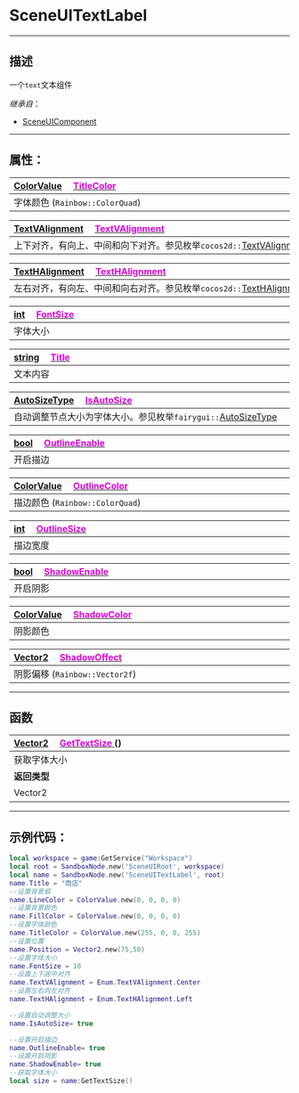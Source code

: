 # SceneUITextLabel
------------------------------------------------------------------------------------------
## 描述

一个`text`文本组件

*继承自*：
* [SceneUIComponent](/Api/Class/Scene/SceneUIComponent.md)

------------------------------------------------------------------------------------------
## 属性：

|<div style="width:1000px">[ColorValue](/Api/DataType/ColourValue.md) &emsp;[<font color="dd00dd">TitleColor</font>](/Api/Class/Scene/SceneUITextLabel_F/TitleColor.md)</div>|
|:---|
|字体颜色  (`Rainbow::ColorQuad`)|

|<div style="width:1000px">[TextVAlignment](/Api/Enumerate/UI/TextVAlignment.md) &emsp;[<font color="dd00dd">TextVAlignment</font>](/Api/Class/Scene/SceneUITextLabel_F/TextVAlignment.md)</div>|
|:---|
|上下对齐，有向上、中间和向下对齐。参见枚举`cocos2d::`[TextVAlignment](/Api/Enumerate/UI/TextVAlignment.md)|

|<div style="width:1000px">[TextHAlignment](/Api/Enumerate/UI/TextHAlignment.md) &emsp;[<font color="dd00dd">TextHAlignment</font>](/Api/Class/Scene/SceneUITextLabel_F/TextHAlignment.md)</div>|
|:---|
|左右对齐，有向左、中间和向右对齐。参见枚举`cocos2d::`[TextHAlignment](/Api/Enumerate/UI/TextHAlignment.md)|

|<div style="width:1000px">[int](/Api/DataType/Int.md) &emsp;[<font color="dd00dd">FontSize</font>](/Api/Class/Scene/SceneUITextLabel_F/FontSize.md)</div>|
|:---|
|字体大小|

|<div style="width:1000px">[string](/Api/DataType/String.md) &emsp;[<font color="dd00dd">Title</font>](/Api/Class/Scene/SceneUITextLabel_F/Title.md)</div>|
|:---|
|文本内容|

|<div style="width:1000px">[AutoSizeType](/Api/Enumerate/UI/AutoSizeType.md) &emsp;[<font color="dd00dd">IsAutoSize</font>](/Api/Class/Scene/SceneUITextLabel_F/IsAutoSize.md)</div>|
|:---|
|自动调整节点大小为字体大小。参见枚举`fairygui::`[AutoSizeType](/Api/Enumerate/UI/AutoSizeType.md)|

|<div style="width:1000px">[bool](/Api/DataType/Bool.md) &emsp;[<font color="dd00dd">OutlineEnable</font>](/Api/Class/Scene/SceneUITextLabel_F/OutlineEnable.md)</div>|
|:---|
|开启描边|

|<div style="width:1000px">[ColorValue](/Api/DataType/ColourValue.md) &emsp;[<font color="dd00dd">OutlineColor</font>](/Api/Class/Scene/SceneUITextLabel_F/OutlineColor.md)</div>|
|:---|
|描边颜色 (`Rainbow::ColorQuad`)|

|<div style="width:1000px">[int](/Api/DataType/Int.md) &emsp;[<font color="dd00dd">OutlineSize</font>](/Api/Class/Scene/SceneUITextLabel_F/OutlineSize.md)</div>|
|:---|
|描边宽度|

|<div style="width:1000px">[bool](/Api/DataType/Bool.md) &emsp;[<font color="dd00dd">ShadowEnable</font>](/Api/Class/Scene/SceneUITextLabel_F/ShadowEnable.md)</div>|
|:---|
|开启阴影|

|<div style="width:1000px">[ColorValue](/Api/DataType/ColourValue.md) &emsp;[<font color="dd00dd">ShadowColor</font>](/Api/Class/Scene/SceneUITextLabel_F/ShadowColor.md)</div>|
|:---|
|阴影颜色|

|<div style="width:1000px">[Vector2](/Api/DataType/Vector2.md) &emsp;[<font color="dd00dd">ShadowOffect</font>](/Api/Class/Scene/SceneUITextLabel_F/ShadowOffect.md)</div>|
|:---|
|阴影偏移  (`Rainbow::Vector2f`)|

------------------------------------------------------------------------------------------
## 函数

|<div style="width:500px">[Vector2](/Api/DataType/Vector2.md) &emsp;[<font color="dd00dd">GetTextSize</font> ]() ()</div>|<div style="width:698px"></div>|
|:---|:---|
|获取字体大小||
|**返回类型**|**概要**|
|Vector2|返回`text`尺寸|

------------------------------------------------------------------------------------------
## 示例代码：

```lua
local workspace = game:GetService("Workspace")
local root = SandboxNode.new('SceneUIRoot', workspace)
local name = SandboxNode.new('SceneUITextLabel', root)
name.Title = "商店"
--设置背景框
name.LineColor = ColorValue.new(0, 0, 0, 0)
--设置背景颜色
name.FillColor = ColorValue.new(0, 0, 0, 0)
--设置字体颜色
name.TitleColor = ColorValue.new(255, 0, 0, 255)
--设置位置
name.Position = Vector2.new(75,50)
--设置字体大小
name.FontSize = 18
--设置上下居中对齐
name.TextVAlignment = Enum.TextVAlignment.Center
--设置左右向左对齐
name.TextHAlignment = Enum.TextHAlignment.Left

--设置自动调整大小
name.IsAutoSize= true

--设置开启描边
name.OutlineEnable= true
--设置开启阴影
name.ShadowEnable= true
--获取字体大小
local size = name:GetTextSize()
```